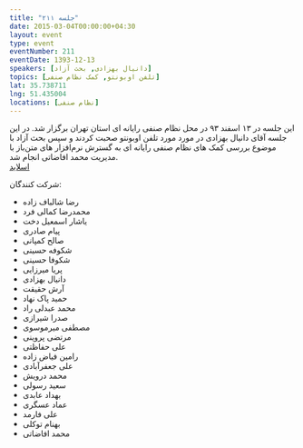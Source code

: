 ```yaml
---
title: "جلسه ۲۱۱"
date: 2015-03-04T00:00:00+04:30
layout: event
type: event
eventNumber: 211
eventDate: 1393-12-13
speakers: [دانیال بهزادی, بحث آزاد]
topics: [تلفن اوبونتو, کمک نظام صنفی]
lat: 35.738711
lng: 51.435004
locations: [نظام صنفی]
---
```

این جلسه در ۱۳ اسفند ۹۳ در محل نظام صنفی رایانه ای استان تهران برگزار شد. در این جلسه آقای دانیال بهزادی در مورد مورد تلفن اوبونتو صحبت کردند و سپس بحث آزاد با موضوع بررسی کمک های نظام صنفی رایانه ای به گسترش نرم‌افزار های متن‌باز با مدیریت محمد افاضاتی انجام شد.  
[اسلاید](https://www.slideshare.net/danialbehzadi/ubuntu-in-handheld-devices)

شرکت کنندگان:
* رضا شالباف زاده
* محمدرضا کمالی فرد
* یاشار اسمعیل دخت
* پیام صادری
* صالح کمپانی
* شکوفه حسینی
* شکوفا حسینی
* پریا میرزایی
* دانیال بهزادی
* آرش حقیقت
* حمید پاک نهاد
* محمد عبدلی راد
* صدرا شیرازی
* مصطفی میرموسوی
* مرتضی پروینی
* علی حفاظتی
* رامین فیاض زاده
* علی جعفرآبادی
* محمد درویش
* سعید رسولی
* بهداد عابدی
* عماد عسگری
* علی فارمد
* بهنام توکلی
* محمد افاضاتی